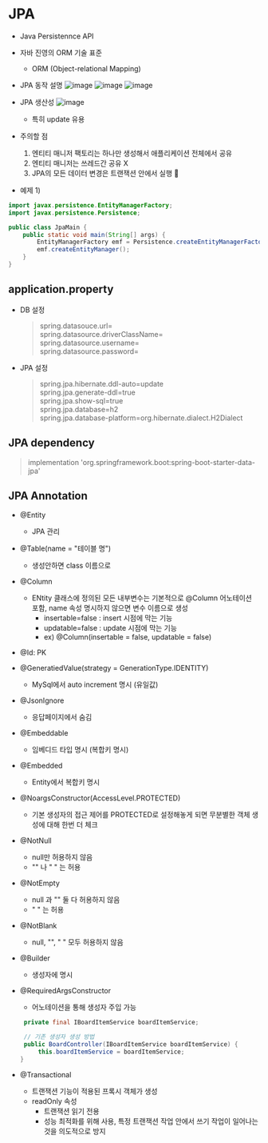 # JPA

- Java Persistennce API
- 자바 진영의 ORM 기술 표준

  - ORM (Object-relational Mapping)

- JPA 동작 설명
  ![image](https://user-images.githubusercontent.com/89640705/151112173-204cdb89-9586-450d-96dc-90f98ef8ab85.png)
  ![image](https://user-images.githubusercontent.com/89640705/151112215-b99be765-fb70-4f5a-a00f-30e91bd12d0f.png)
  ![image](https://user-images.githubusercontent.com/89640705/151112238-bbeebc3f-445e-4721-a825-5eced2103c9d.png)

- JPA 생산성
  ![image](https://user-images.githubusercontent.com/89640705/151113473-bdbfc35b-860c-47f4-92e3-6b0f660a1e70.png)

  - 특히 update 유용

- 주의할 점

  1. 엔티티 매니저 팩토리는 하나만 생성해서 애플리케이션 전체에서 공유
  2. 엔티티 매니저는 쓰레드간 공유 X
  3. JPA의 모든 데이터 변경은 트랜잭션 안에서 실행 🎇

- 예제 1)

```java
import javax.persistence.EntityManagerFactory;
import javax.persistence.Persistence;

public class JpaMain {
    public static void main(String[] args) {
        EntityManagerFactory emf = Persistence.createEntityManagerFactory("hello");
        emf.createEntityManager();
    }
}
```

## application.property

- DB 설정
  > spring.datasouce.url=  
  > spring.datasource.driverClassName=  
  > spring.datasource.username=  
  > spring.datasource.password=
- JPA 설정
  > spring.jpa.hibernate.ddl-auto=update  
  > spring.jpa.generate-ddl=true  
  > spring.jpa.show-sql=true  
  > spring.jpa.database=h2  
  > spring.jpa.database-platform=org.hibernate.dialect.H2Dialect

## JPA dependency

> implementation 'org.springframework.boot:spring-boot-starter-data-jpa'

## JPA Annotation

- @Entity
  - JPA 관리
- @Table(name = "테이블 명")
  - 생성안하면 class 이름으로
- @Column
  - ENtity 클래스에 정의된 모든 내부변수는 기본적으로 @Column 어노테이션 포함, name 속성 명시하지 않으면 변수 이름으로 생성
    - insertable=false : insert 시점에 막는 기능
    - updatable=false : update 시점에 막는 기능
    - ex) @Column(insertable = false, updatable = false)
- @Id: PK
- @GeneratiedValue(strategy = GenerationType.IDENTITY)
  - MySql에서 auto increment 명시 (유일값)
- @JsonIgnore
  - 응답페이지에서 숨김
- @Embeddable
  - 임베디드 타입 명시 (복합키 명시)
- @Embedded
  - Entity에서 복합키 명시
- @NoargsConstructor(AccessLevel.PROTECTED)
  - 기본 생성자의 접근 제어를 PROTECTED로 설정해놓게 되면 무분별한 객체 생성에 대해 한번 더 체크
- @NotNull
  - null만 허용하지 않음
  - "" 나 " " 는 허용
- @NotEmpty
  - null 과 "" 둘 다 허용하지 않음
  - " " 는 허용
- @NotBlank
  - null, "", " " 모두 허용하지 않음
- @Builder
  - 생성자에 명시
- @RequiredArgsConstructor

  - 어노테이션을 통해 생성자 주입 가능

  ```java
   private final IBoardItemService boardItemService;

   // 기존 생성자 생성 방법
   public BoardController(IBoardItemService boardItemService) {
       this.boardItemService = boardItemService;
  }
  ```

- @Transactional
  - 트랜잭션 기능이 적용된 프록시 객체가 생성
  - readOnly 속성
    - 트랜잭션 읽기 전용
    - 성능 최적화를 위해 사용, 특정 트랜잭션 작업 안에서 쓰기 작업이 일어나는 것을 의도적으로 방지
